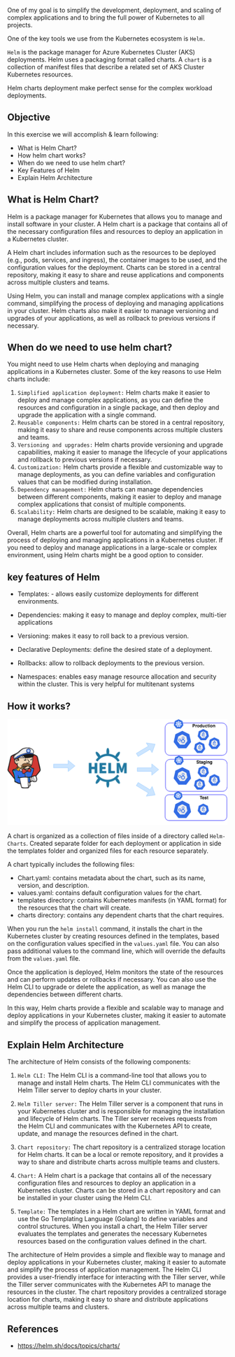 One of my goal is to simplify the development, deployment, and scaling of complex applications and to bring the full power of Kubernetes to all projects. 

One of the key tools we use from the Kubernetes ecosystem is `Helm.`

`Helm` is the package manager for Azure Kubernetes Cluster (AKS) deployments. Helm uses a packaging format called charts. A `chart` is a collection of manifest files that describe a related set of AKS Cluster Kubernetes resources.


Helm charts deployment make perfect sense for the complex workload deployments.


## Objective

In this exercise we will accomplish & learn following:

- What is Helm Chart?
- How helm chart works?
- When do we need to use helm chart?
- Key Features of Helm
- Explain Helm Architecture

## What is Helm Chart?

Helm is a package manager for Kubernetes that allows you to manage and install software in your cluster. A Helm chart is a package that contains all of the necessary configuration files and resources to deploy an application in a Kubernetes cluster.

A Helm chart includes information such as the resources to be deployed (e.g., pods, services, and ingress), the container images to be used, and the configuration values for the deployment. Charts can be stored in a central repository, making it easy to share and reuse applications and components across multiple clusters and teams.

Using Helm, you can install and manage complex applications with a single command, simplifying the process of deploying and managing applications in your cluster. Helm charts also make it easier to manage versioning and upgrades of your applications, as well as rollback to previous versions if necessary.

## When do we need to use helm chart?

You might need to use Helm charts when deploying and managing applications in a Kubernetes cluster. Some of the key reasons to use Helm charts include:

1. `Simplified application deployment:` Helm charts make it easier to deploy and manage complex applications, as you can define the resources and configuration in a single package, and then deploy and upgrade the application with a single command.
1. `Reusable components:` Helm charts can be stored in a central repository, making it easy to share and reuse components across multiple clusters and teams.
1. `Versioning and upgrades:` Helm charts provide versioning and upgrade capabilities, making it easier to manage the lifecycle of your applications and rollback to previous versions if necessary.
1. `Customization:` Helm charts provide a flexible and customizable way to manage deployments, as you can define variables and configuration values that can be modified during installation.
1. `Dependency management:` Helm charts can manage dependencies between different components, making it easier to deploy and manage complex applications that consist of multiple components.
1. `Scalability:` Helm charts are designed to be scalable, making it easy to manage deployments across multiple clusters and teams.

Overall, Helm charts are a powerful tool for automating and simplifying the process of deploying and managing applications in a Kubernetes cluster. If you need to deploy and manage applications in a large-scale or complex environment, using Helm charts might be a good option to consider.

## key features of Helm

- ​Templates: - allows easily customize deployments for different environments.​

- Dependencies: making it easy to manage and deploy complex, multi-tier applications​

- Versioning: makes it easy to roll back to a previous version.​

- Declarative Deployments: define the desired state of a deployment.​

- Rollbacks: allow to rollback deployments to the previous version.​

- Namespaces: enables easy manage resource allocation and security within the cluster. This is very helpful for multitenant systems ​

## How it works?

![image.png](images/image-1.png)

A chart is organized as a collection of files inside of a directory called `Helm-Charts`.  Created separate folder for each deployment or application in side the templates folder and organized files for each resource separately.

A chart typically includes the following files:

- Chart.yaml: contains metadata about the chart, such as its name, version, and description.
- values.yaml: contains default configuration values for the chart.
- templates directory: contains Kubernetes manifests (in YAML format) for the resources that the chart will create.
- charts directory: contains any dependent charts that the chart requires.

When you run the `helm install` command, it installs the chart in the Kubernetes cluster by creating resources defined in the templates, based on the configuration values specified in the `values.yaml` file. You can also pass additional values to the command line, which will override the defaults from the `values.yaml` file.


Once the application is deployed, Helm monitors the state of the resources and can perform updates or rollbacks if necessary. You can also use the Helm CLI to upgrade or delete the application, as well as manage the dependencies between different charts.

In this way, Helm charts provide a flexible and scalable way to manage and deploy applications in your Kubernetes cluster, making it easier to automate and simplify the process of application management.

##  Explain Helm Architecture

The architecture of Helm consists of the following components:

1. `Helm CLI:` The Helm CLI is a command-line tool that allows you to manage and install Helm charts. The Helm CLI communicates with the Helm Tiller server to deploy charts in your cluster.

1. `Helm Tiller server:` The Helm Tiller server is a component that runs in your Kubernetes cluster and is responsible for managing the installation and lifecycle of Helm charts. The Tiller server receives requests from the Helm CLI and communicates with the Kubernetes API to create, update, and manage the resources defined in the chart.

1. `Chart repository:` The chart repository is a centralized storage location for Helm charts. It can be a local or remote repository, and it provides a way to share and distribute charts across multiple teams and clusters.

1. `Chart:` A Helm chart is a package that contains all of the necessary configuration files and resources to deploy an application in a Kubernetes cluster. Charts can be stored in a chart repository and can be installed in your cluster using the Helm CLI.

1. `Template:` The templates in a Helm chart are written in YAML format and use the Go Templating Language (Golang) to define variables and control structures. When you install a chart, the Helm Tiller server evaluates the templates and generates the necessary Kubernetes resources based on the configuration values defined in the chart.

The architecture of Helm provides a simple and flexible way to manage and deploy applications in your Kubernetes cluster, making it easier to automate and simplify the process of application management. The Helm CLI provides a user-friendly interface for interacting with the Tiller server, while the Tiller server communicates with the Kubernetes API to manage the resources in the cluster. The chart repository provides a centralized storage location for charts, making it easy to share and distribute applications across multiple teams and clusters.


## References
- <https://helm.sh/docs/topics/charts/>

<!--
# Reference


Introduction to Helm | Kubernetes Tutorial | Beginners Guide - That DevOps Guy - Practical

- https://www.youtube.com/watch?v=5_J7RWLLVeQ 

What is Helm? | Helm Concepts Explained | KodeKloud, Theory 

- https://www.youtube.com/watch?v=kJscDZfHXrQ

video from Nana - Theory

- https://www.youtube.com/watch?v=-ykwb1d0DXU

Create Your First Helm Chart | Helm 3 for beginners - Practicals

- https://www.youtube.com/watch?v=eNqjoX20BH4

----------

Cheat-Sheet

- https://github.com/RehanSaeed/Helm-Cheat-Sheet
- https://phoenixnap.com/kb/helm-commands-cheat-sheet

Github - Source code, Microsevices samples; 

- https://github.com/microservices-demo/microservices-demo/tree/master/deploy/kubernetes/helm-chart

Getting Started with Helm Chart

- https://jhooq.com/getting-start-with-helm-chart/

Convert Kubernetes deployment YAML into Helm Chart YAML, these references might be helpful

- https://jhooq.com/convert-kubernetes-yaml-into-helm/
- https://www.youtube.com/watch?v=ZZVXXEyEzAs&t=29s
- https://phoenixnap.com/kb/helm-delete-deployment-namespace - helm delete

helm website
- https://helm.sh/docs/helm/

- https://www.visualstudiogeeks.com/devops/helm/deploying-helm-chart-with-azdo
- https://docs.microsoft.com/en-us/azure/container-registry/container-registry-helm-repos
- https://docs.microsoft.com/en-us/azure/aks/kubernetes-helm
- https://docs.microsoft.com/en-us/azure/aks/quickstart-helm?tabs=azure-cli
-----

deploying micro services application on kubernetes using helm charts
- https://www.youtube.com/watch?v=-dyxS2XD_ME


(1073) Helm 3 for beginners - YouTube
- https://www.youtube.com/playlist?list=PLLYW3zEOaqlKYku0piyzzLFGpR9VpPvXR

Package and Deploy Helm Charts task
- https://docs.microsoft.com/en-us/azure/devops/pipelines/tasks/deploy/helm-deploy?view=azure-devops

HELM Chart Deployment to Kubernetes using Azure DevOps CICD
- https://www.youtube.com/watch?v=NT_vMuzpXuY

Creating a Helm chart for an ASP.NET Core app

- https://andrewlock.net/deploying-asp-net-core-applications-to-kubernetes-part-4-creating-a-helm-chart-for-an-aspnetcore-app/
- https://github.com/saharsh-samples/dotnet-k8s-helm-cicd/blob/develop/deployment/helm-k8s/templates/deployment.yaml

Deploying Helm Charts with Azure DevOps
- https://www.youtube.com/watch?v=1bC-fZEFodU

Replace Helm Chart Variables in your CI/CD Pipeline with Tokenizer
- https://www.programmingwithwolfgang.com/replace-helm-variables-tokenizer/ -->